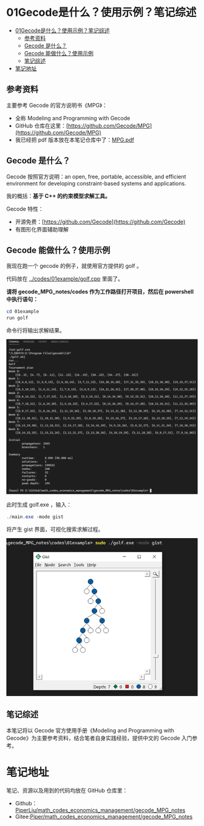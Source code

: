 # 01Gecode是什么？使用示例？笔记综述

<!-- @import "[TOC]" {cmd="toc" depthFrom=1 depthTo=6 orderedList=false} -->

<!-- code_chunk_output -->

- [01Gecode是什么？使用示例？笔记综述](#01gecode是什么使用示例笔记综述)
  - [参考资料](#参考资料)
  - [Gecode 是什么？](#gecode-是什么)
  - [Gecode 能做什么？使用示例](#gecode-能做什么使用示例)
  - [笔记综述](#笔记综述)
- [笔记地址](#笔记地址)

<!-- /code_chunk_output -->

## 参考资料
主要参考 Gecode 的官方说明书《MPG》：
- 全称 Modeling and Programming with Gecode
- GitHub 仓库在这里：[https://github.com/Gecode/MPG](https://github.com/Gecode/MPG)
- 我已经把 pdf 版本放在本笔记仓库中了：[MPG.pdf](../resources/MPG.pdf)

## Gecode 是什么？
Gecode 按照官方说明：an open, free, portable, accessible, and efficient environment for developing constraint-based systems and applications.

我的概括：**基于 C++ 的约束模型求解工具。**

Gecode 特性：
- 开源免费：[https://github.com/Gecode](https://github.com/Gecode)
- 有图形化界面辅助理解

## Gecode 能做什么？使用示例
我现在跑一个 gecode 的例子，就使用官方提供的 golf 。

代码放在 [../codes/01example/golf.cpp](../codes/01example/golf.cpp) 里面了。

**请将 gecode_MPG_notes/codes 作为工作路径打开项目，然后在 powershell 中执行语句：**
```powershell
cd 01example
run golf
```

命令行将输出求解结果。

![](../images/0101.png)

此时生成 golf.exe ，输入：
```powershell
./main.exe -mode gist
```

将产生 gist 界面，可视化搜索求解过程。

![](../images/0102.png)

## 笔记综述
本笔记将以 Gecode 官方使用手册《Modeling and Programming with Gecode》为主要参考资料，结合笔者自身实践经验，提供中文的 Gecode 入门参考。

# 笔记地址
笔记、资源以及用到的代码均放在 GitHub 仓库里：
- Github：[PiperLiu/math_codes_economics_management/gecode_MPG_notes](https://github.com/PiperLiu/math_codes_economics_management/tree/master/gecode_MPG_notes)
- Gitee:[Piper/math_codes_economics_management/gecode_MPG_notes](https://gitee.com/piperliu/math_codes_economics_management/tree/master/gecode_MPG_notes)